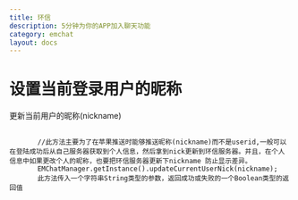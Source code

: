 ```yaml
---
title: 环信
description: 5分钟为你的APP加入聊天功能
category: emchat
layout: docs
---
```


# 设置当前登录用户的昵称

更新当前用户的昵称(nickname)

<pre class="hll"><code class="language-java">
       //此方法主要为了在苹果推送时能够推送昵称(nickname)而不是userid,一般可以在登陆成功后从自己服务器获取到个人信息，然后拿到nick更新到环信服务器。并且，在个人信息中如果更改个人的昵称，也要把环信服务器更新下nickname 防止显示差异。
       EMChatManager.getInstance().updateCurrentUserNick(nickname);
       此方法传入一个字符串String类型的参数，返回成功或失败的一个Boolean类型的返回值

</code></pre>
									





